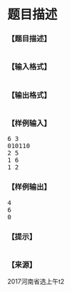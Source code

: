 # 题目描述


<h3>
【题目描述】
</h3>
<p>
<img src="/upload/image/20170425/20170425105938_90981.png" alt=""/> 
</p>
<h3>
【输入格式】
</h3>
<p>
<img src="/upload/image/20170425/20170425105957_37989.png" alt=""/> 
</p>
<h3>
【输出格式】
</h3>
<p>
<img src="/upload/image/20170425/20170425110018_37014.png" alt=""/> 
</p>
<h3>
【样例输入】
</h3>
<pre>6 3
010110
2 5
1 6
1 2
</pre>
<h3>
【样例输出】
</h3>
<pre>4
6
0</pre>
<h3>
【提示】
</h3>
<p>
<img src="/upload/image/20170425/20170425110131_39031.png" alt=""/> 
</p>
<h3>
【来源】
</h3>
<p>
2017河南省选上午t2
</p>
